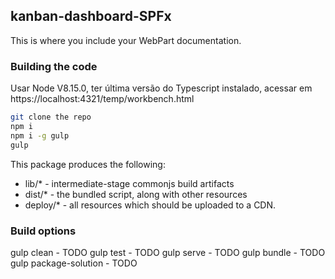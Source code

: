 ## kanban-dashboard-SPFx

This is where you include your WebPart documentation.

### Building the code

Usar Node V8.15.0, ter última versão do Typescript instalado, acessar em https://localhost:4321/temp/workbench.html

```bash
git clone the repo
npm i
npm i -g gulp
gulp
```

This package produces the following:

* lib/* - intermediate-stage commonjs build artifacts
* dist/* - the bundled script, along with other resources
* deploy/* - all resources which should be uploaded to a CDN.

### Build options

gulp clean - TODO
gulp test - TODO
gulp serve - TODO
gulp bundle - TODO
gulp package-solution - TODO
